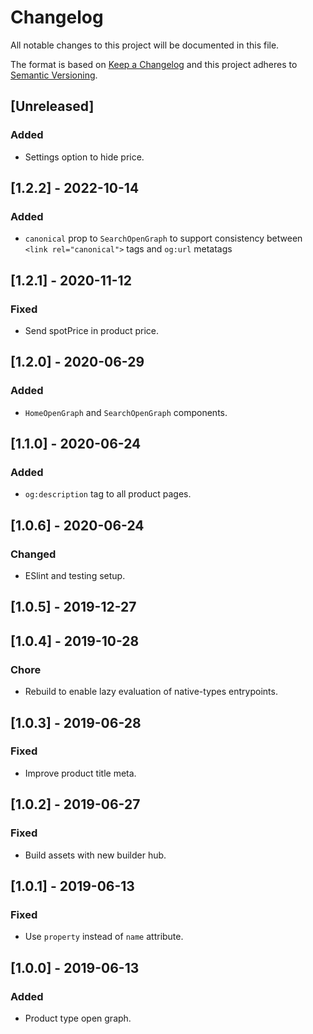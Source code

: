 # Changelog

All notable changes to this project will be documented in this file.

The format is based on [Keep a Changelog](http://keepachangelog.com/en/1.0.0/)
and this project adheres to [Semantic Versioning](http://semver.org/spec/v2.0.0.html).

## [Unreleased]

### Added
- Settings option to hide price.

## [1.2.2] - 2022-10-14

### Added
- `canonical` prop to `SearchOpenGraph` to support consistency between `<link rel="canonical">` tags and `og:url` metatags

## [1.2.1] - 2020-11-12
### Fixed
- Send spotPrice in product price.

## [1.2.0] - 2020-06-29
### Added
- `HomeOpenGraph` and `SearchOpenGraph` components.

## [1.1.0] - 2020-06-24
### Added
- `og:description` tag to all product pages.

## [1.0.6] - 2020-06-24
### Changed
- ESlint and testing setup.

## [1.0.5] - 2019-12-27

## [1.0.4] - 2019-10-28
### Chore
- Rebuild to enable lazy evaluation of native-types entrypoints.

## [1.0.3] - 2019-06-28

### Fixed

- Improve product title meta.

## [1.0.2] - 2019-06-27

### Fixed

- Build assets with new builder hub.

## [1.0.1] - 2019-06-13

### Fixed

- Use `property` instead of `name` attribute.

## [1.0.0] - 2019-06-13

### Added

- Product type open graph.
